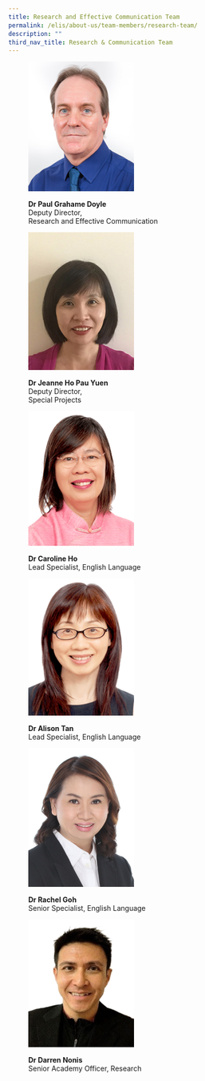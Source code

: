 ```yaml
---
title: Research and Effective Communication Team
permalink: /elis/about-us/team-members/research-team/
description: ""
third_nav_title: Research & Communication Team
---
```

<figure>
<p><a href="/elis/about-us/team-members/research-team/dr-paul-grahame-doyle/">
<img src="/images/paul_2016.jpg" style="width:50%">
</a></p>
	<figcaption><b>Dr Paul Grahame Doyle</b><br>Deputy Director, <br>Research and Effective Communication</figcaption>
</figure>

<figure>
<p><a href="/elis/about-us/team-members/research-team/dr-jeanne-ho//">
<img src="/images/elis-jeanne-ho.jpg" style="width:50%">
</a></p>
	<figcaption><b>Dr Jeanne Ho Pau Yuen</b><br>Deputy Director, <br>Special Projects</figcaption>
</figure>

<figure>
<p><a href="/elis/about-us/team-members/research-team/dr-caroline-ho/">
<img src="/images/carol.gif" style="width:50%">
</a></p>
	<figcaption><b>Dr Caroline Ho</b><br>Lead Specialist, English Language</figcaption>
</figure>

<figure>
<p><a href="/elis/about-us/team-members/research-team/dr-alison-tan/">
<img src="/images/alison.gif" style="width:50%">
</a></p>
	<figcaption><b>Dr Alison Tan</b><br>Lead Specialist, English Language</figcaption>
</figure>

<figure>
<p><a href="/elis/about-us/team-members/research-team/dr-rachel-goh/">
<img src="/images/elis-rachel-goh.jpg" style="width:50%">
</a></p>
	<figcaption><b>Dr Rachel Goh</b><br>Senior Specialist, English Language</figcaption>
</figure>

<figure>
<p><a href="/elis/about-us/team-members/research-team/dr-darren-nonis/">
<img src="/images/darren-nonis-3.png" style="width:50%">
</a></p>
	<figcaption><b>Dr Darren Nonis</b><br>Senior Academy Officer, Research</figcaption>
</figure>

<style>
.content {
	display: grid !important;
	grid-template-columns: repeat(2, 1fr) !important;
	}
	
@media screen and (max-width: 576px) {
		.content {
			display: grid !important;
			grid-template-columns: repeat(1, 1fr) !important;
			}
		.display-hidden {
			display: none !important;
			visibility: hidden !important;
		}
	}
	
	.content figure {
		margin: 2em;
	}
	
	.m-0 {
		margin: 0 !important;
	}
.imgCrop {
    width: 200px !important;
    aspect-ratio: 5/6;
		overflow: hidden;
}
</style>